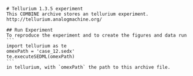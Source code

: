 
        # Tellurium 1.3.5 experiment
        This COMBINE archive stores an tellurium experiment.
        http://tellurium.analogmachine.org/

        ## Run Experiment
        To reproduce the experiment and to create the figures and data run
        ```
        import tellurium as te
        omexPath = 'case_12.sedx'
        te.executeSEDML(omexPath)
        ```
        in tellurium, with `omexPath` the path to this archive file.
        
